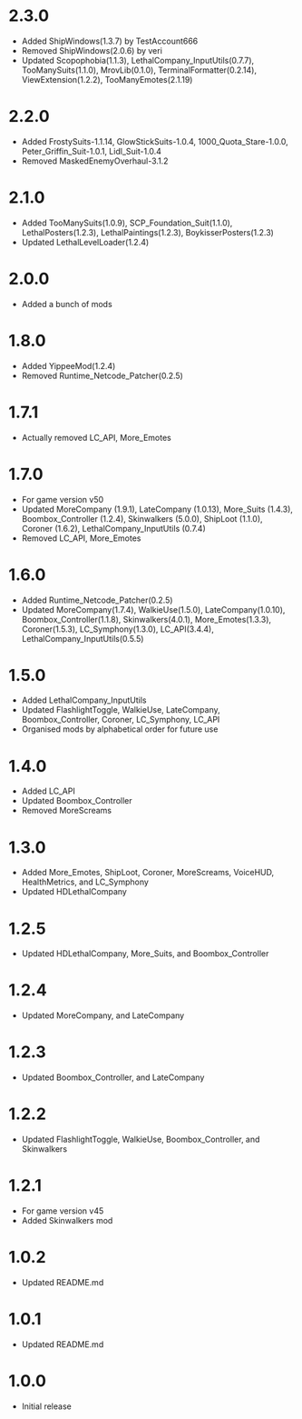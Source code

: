 # 2.3.0
- Added ShipWindows(1.3.7) by TestAccount666
- Removed ShipWindows(2.0.6) by veri
- Updated Scopophobia(1.1.3), LethalCompany_InputUtils(0.7.7), TooManySuits(1.1.0), MrovLib(0.1.0), TerminalFormatter(0.2.14), ViewExtension(1.2.2), TooManyEmotes(2.1.19)

# 2.2.0
- Added FrostySuits-1.1.14, GlowStickSuits-1.0.4, 1000_Quota_Stare-1.0.0, Peter_Griffin_Suit-1.0.1, Lidl_Suit-1.0.4
- Removed MaskedEnemyOverhaul-3.1.2

# 2.1.0
- Added TooManySuits(1.0.9), SCP_Foundation_Suit(1.1.0), LethalPosters(1.2.3), LethalPaintings(1.2.3), BoykisserPosters(1.2.3)
- Updated LethalLevelLoader(1.2.4)

# 2.0.0
- Added a bunch of mods

# 1.8.0
- Added YippeeMod(1.2.4)
- Removed Runtime_Netcode_Patcher(0.2.5)

# 1.7.1
- Actually removed LC_API, More_Emotes

# 1.7.0
- For game version v50
- Updated MoreCompany (1.9.1), LateCompany (1.0.13), More_Suits (1.4.3), Boombox_Controller (1.2.4), Skinwalkers (5.0.0), ShipLoot (1.1.0), Coroner (1.6.2), LethalCompany_InputUtils (0.7.4)
- Removed LC_API, More_Emotes

# 1.6.0
- Added Runtime_Netcode_Patcher(0.2.5)
- Updated MoreCompany(1.7.4), WalkieUse(1.5.0), LateCompany(1.0.10), Boombox_Controller(1.1.8), Skinwalkers(4.0.1), More_Emotes(1.3.3), Coroner(1.5.3), LC_Symphony(1.3.0), LC_API(3.4.4), LethalCompany_InputUtils(0.5.5)

# 1.5.0
- Added LethalCompany_InputUtils
- Updated FlashlightToggle, WalkieUse, LateCompany, Boombox_Controller, Coroner, LC_Symphony, LC_API
- Organised mods by alphabetical order for future use

# 1.4.0
- Added LC_API
- Updated Boombox_Controller
- Removed MoreScreams

# 1.3.0
 - Added More_Emotes, ShipLoot, Coroner, MoreScreams, VoiceHUD, HealthMetrics, and LC_Symphony
 - Updated HDLethalCompany

# 1.2.5
- Updated HDLethalCompany, More_Suits, and Boombox_Controller

# 1.2.4
- Updated MoreCompany, and LateCompany

# 1.2.3
- Updated Boombox_Controller, and LateCompany

# 1.2.2
- Updated FlashlightToggle, WalkieUse, Boombox_Controller, and Skinwalkers

# 1.2.1
- For game version v45
- Added Skinwalkers mod

# 1.0.2
- Updated README.md

# 1.0.1
- Updated README.md

# 1.0.0
- Initial release